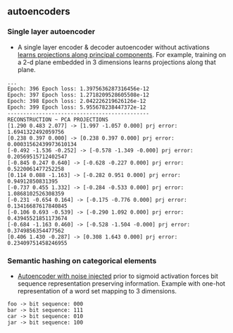 autoencoders
------------


### Single layer autoencoder 
* A single layer encoder & decoder autoencoder without activations [learns projections along principal components](linear_ae_pca.py). For example, training on a 2-d plane embedded in 3 dimensions learns projections along that plane.

```
...
Epoch: 396 Epoch loss: 1.3975636287316456e-12
Epoch: 397 Epoch loss: 1.2718209528605508e-12
Epoch: 398 Epoch loss: 2.042226219626126e-12
Epoch: 399 Epoch loss: 5.955678238447372e-12
---------------------------------------------
RECONSTRUCTION ~ PCA PROJECTIONS
[1.290 0.483 2.077] -> [1.997 -1.057 0.000] prj error: 1.6941322492059756
[0.238 0.397 0.000] -> [0.238 0.397 0.000] prj error: 0.00031562439973610134
[-0.492 -1.536 -0.252] -> [-0.578 -1.349 -0.000] prj error: 0.20569515712402547
[-0.845 0.247 0.640] -> [-0.628 -0.227 0.000] prj error: 0.5220061477252258
[0.114 0.088 -1.163] -> [-0.282 0.951 0.000] prj error: 0.94912850831395
[-0.737 0.455 1.332] -> [-0.284 -0.533 0.000] prj error: 1.0868102526308359
[-0.231 -0.654 0.164] -> [-0.175 -0.776 0.000] prj error: 0.13416687617840845
[-0.106 0.693 -0.539] -> [-0.290 1.092 0.000] prj error: 0.43945521851173674
[-0.684 -1.163 0.460] -> [-0.528 -1.504 -0.000] prj error: 0.3749856354477562
[0.406 1.430 -0.287] -> [0.308 1.643 0.000] prj error: 0.23409751458246955

```


### Semantic hashing on categorical elements
* [Autoencoder with noise injected](semantic_hashing.py) prior to sigmoid activation forces bit sequence representation preserving information.
Example with one-hot representation of a word set mapping to 3 dimensions.

```
foo -> bit sequence: 000
bar -> bit sequence: 111
car -> bit sequence: 010
jar -> bit sequence: 100
```

